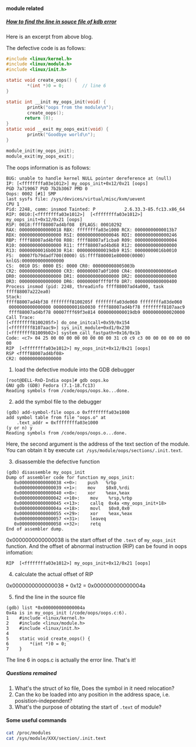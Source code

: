 #### module related

##### [How to find the line in souce file of kdb error](https://www.opensourceforu.com/2011/01/understanding-a-kernel-oops/)

Here is an excerpt from above blog.

The defective code is as follows:
```C
#include <linux/kernel.h>
#include <linux/module.h>
#include <linux/init.h>

static void create_oops() {
        *(int *)0 = 0;       // line 6
}

static int __init my_oops_init(void) {
        printk("oops from the module\n");
        create_oops();
       return (0);
}
static void __exit my_oops_exit(void) {
        printk("Goodbye world\n");
}

module_init(my_oops_init);
module_exit(my_oops_exit);
```

The oops information is as follows:
```
BUG: unable to handle kernel NULL pointer dereference at (null)
IP: [<ffffffffa03e1012>] my_oops_init+0x12/0x21 [oops]
PGD 7a719067 PUD 7b2b3067 PMD 0
Oops: 0002 [#1] SMP
last sysfs file: /sys/devices/virtual/misc/kvm/uevent
CPU 1
Pid: 2248, comm: insmod Tainted: P           2.6.33.3-85.fc13.x86_64
RIP: 0010:[<ffffffffa03e1012>]  [<ffffffffa03e1012>] my_oops_init+0x12/0x21 [oops]
RSP: 0018:ffff88007ad4bf08  EFLAGS: 00010292
RAX: 0000000000000018 RBX: ffffffffa03e1000 RCX: 00000000000013b7
RDX: 0000000000000000 RSI: 0000000000000046 RDI: 0000000000000246
RBP: ffff88007ad4bf08 R08: ffff88007af1cba0 R09: 0000000000000004
R10: 0000000000000000 R11: ffff88007ad4bd68 R12: 0000000000000000
R13: 00000000016b0030 R14: 0000000000019db9 R15: 00000000016b0010
FS:  00007fb79dadf700(0000) GS:ffff880001e80000(0000) knlGS:0000000000000000
CS:  0010 DS: 0000 ES: 0000 CR0: 000000008005003b
CR2: 0000000000000000 CR3: 000000007a0f1000 CR4: 00000000000006e0
DR0: 0000000000000000 DR1: 0000000000000000 DR2: 0000000000000000
DR3: 0000000000000000 DR6: 00000000ffff0ff0 DR7: 0000000000000400
Process insmod (pid: 2248, threadinfo ffff88007ad4a000, task ffff88007a222ea0)
Stack:
ffff88007ad4bf38 ffffffff8100205f ffffffffa03de060 ffffffffa03de060
 0000000000000000 00000000016b0030 ffff88007ad4bf78 ffffffff8107aac9
 ffff88007ad4bf78 00007fff69f3e814 0000000000019db9 0000000000020000
Call Trace:
[<ffffffff8100205f>] do_one_initcall+0x59/0x154
[<ffffffff8107aac9>] sys_init_module+0xd1/0x230
[<ffffffff81009b02>] system_call_fastpath+0x16/0x1b
Code: <c7> 04 25 00 00 00 00 00 00 00 00 31 c0 c9 c3 00 00 00 00 00 00 00
RIP  [<ffffffffa03e1012>] my_oops_init+0x12/0x21 [oops]
RSP <ffff88007ad4bf08>
CR2: 0000000000000000
```

1. load the defective module into the GDB debugger

```gdb
[root@DELL-RnD-India oops]# gdb oops.ko
GNU gdb (GDB) Fedora (7.1-18.fc13)
Reading symbols from /code/oops/oops.ko...done.
```

2. add the symbol file to the debugger

```gdb
(gdb) add-symbol-file oops.o 0xffffffffa03e1000
add symbol table from file "oops.o" at
    .text_addr = 0xffffffffa03e1000
(y or n) y
Reading symbols from /code/oops/oops.o...done.
```
Here, the second argument is the address of the text section of the module. You can obtain it by execute `cat /sys/module/oops/sections/.init.text`.

3. disassemble the defective function

```gdb
(gdb) disassemble my_oops_init
Dump of assembler code for function my_oops_init:
   0x0000000000000038 <+0>:    push   %rbp
   0x0000000000000039 <+1>:    mov    $0x0,%rdi
   0x0000000000000040 <+8>:    xor    %eax,%eax
   0x0000000000000042 <+10>:    mov    %rsp,%rbp
   0x0000000000000045 <+13>:    callq  0x4a <my_oops_init+18>
   0x000000000000004a <+18>:    movl   $0x0,0x0
   0x0000000000000055 <+29>:    xor    %eax,%eax
   0x0000000000000057 <+31>:    leaveq
   0x0000000000000058 <+32>:    retq
End of assembler dump.
```
0x0000000000000038 is the start offset of the `.text` of `my_oops_init` function. And the offset of abnormal instruction (RIP) can be found in oops infomation: 
```
RIP  [<ffffffffa03e1012>] my_oops_init+0x12/0x21 [oops]
```

4. calculate the actual offset of RIP

0x0000000000000038 + 0x12 = 0x000000000000004a

5. find the line in the source file

```gdb
(gdb) list *0x000000000000004a
0x4a is in my_oops_init (/code/oops/oops.c:6).
1    #include <linux/kernel.h>
2    #include <linux/module.h>
3    #include <linux/init.h>
4
5    static void create_oops() {
6        *(int *)0 = 0;
7    }
```
The line 6 in oops.c is actually the error line. That's it!

##### Questions remained

1. What's the struct of ko file, Does the symbol in it need relocation?
2. Can the ko be loaded into any position in the address space, i.e. posistion-independent?
3. What's the purpose of obtating the start of `.text` of module?

#### Some useful commands
```Bash
cat /proc/modules
cat /sys/module/XXX/section/.init.text
```

